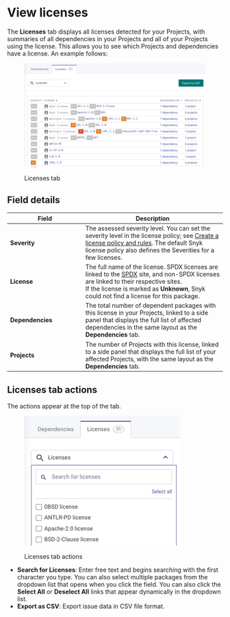 # View licenses

The **Licenses** tab displays all licenses detected for your Projects, with summaries of all dependencies in your Projects and all of your Projects using the license. This allows you to see which Projects and dependencies have a license. An example follows:

<div align="left"><figure><img src="../../../.gitbook/assets/Screenshot 2023-05-11 at 15.38.44.png" alt="Licenses tab"><figcaption><p>Licenses tab</p></figcaption></figure></div>

## **Field details**

<table><thead><tr><th width="162">Field</th><th>Description</th></tr></thead><tbody><tr><td><strong>Severity</strong></td><td>The assessed severity level. You can set the severity level in the license policy; see <a href="../../policies/license-policies/create-a-license-policy-and-rules.md">Create a license policy and rules</a>. The default Snyk license policy also defines the Severities for a few licenses.</td></tr><tr><td><strong>License</strong></td><td>The full name of the license. SPDX licenses are linked to the <a href="https://spdx.org">SPDX</a> site, and non-SPDX licenses are linked to their respective sites.<br>If the license is marked as <strong>Unknown</strong>, Snyk could not find a license for this package.</td></tr><tr><td><strong>Dependencies</strong></td><td>The total number of dependent packages with this license in your Projects, linked to a side panel that displays the full list of affected dependencies in the same layout as the <strong>Dependencies</strong> tab.</td></tr><tr><td><strong>Projects</strong></td><td>The number of Projects with this license, linked to a side panel that displays the full list of your affected Projects, with the same layout as the <strong>Dependencies</strong> tab.</td></tr></tbody></table>

## **Licenses tab actions**

The actions appear at the top of the tab.

<div align="left"><figure><img src="../../../.gitbook/assets/Screenshot 2023-05-11 at 15.50.22 (1) (1).png" alt="Licenses tab actions"><figcaption><p>Licenses tab actions</p></figcaption></figure></div>

* **Search for Licenses**: Enter free text and begins searching with the first character you type. You can also select multiple packages from the dropdown list that opens when you click the field. You can also click the **Select All** or **Deselect All** links that appear dynamically in the dropdown list.
* **Export as CSV**: Export issue data in CSV file format.
